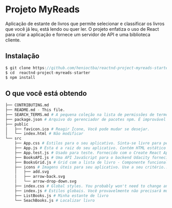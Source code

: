 # Projeto MyReads

Aplicação de estante de livros que permite selecionar e classificar os livros que você já leu, está lendo ou quer ler. O projeto enfatiza o uso de React para criar a aplicação e fornece um servidor de API e uma biblioteca cliente.

## Instalação

```js
$ git clone https://github.com/henioctba/reactnd-project-myreads-starter.git
$ cd  reactnd-project-myreads-starter
$ npm install
```

## O que você está obtendo
```bash
├── CONTRIBUTING.md
├── README.md - This file.
├── SEARCH_TERMS.md # A pequena coleção na lista de permissões de termos de pesquisa disponíveis para você usar com seu aplicativo.
├── package.json # Arquivo do gerenciador de pacotes npm. É improvável que você precise modificar isso.
├── public
│   ├── favicon.ico # Reagir Ícone, Você pode mudar se desejar.
│   └── index.html # Não modificar
└── src
    ├── App.css # Estilos para o seu aplicativo. Sinta-se livre para personalizar isso como você deseja.
    ├── App.js # Esta é a raiz do seu aplicativo. Contém HTML estático no momento.
    ├── App.test.js # Usado para teste. Fornecido com o Create React App. O teste é incentivado, mas não é obrigatório.
    ├── BooksAPI.js # Uma API JavaScript para o backend Udacity fornecido. Instruções para os métodos estão abaixo.
    ├── BooksGrid.js # Grid com a lista de livro - Componente funcional
    ├── icons # Imagens úteis para seu aplicativo. Use a seu critério..
    │   ├── add.svg
    │   ├── arrow-back.svg
    │   └── arrow-drop-down.svg
    ├── index.css # Global styles. You probably won't need to change anything here.
    ├── index.js # Estilos globais. Você provavelmente não precisará mudar nada aqui.
    ├── ListBooks.js # Minha estante de livro
    └── SeachBooks.js # Localizar livro

```
